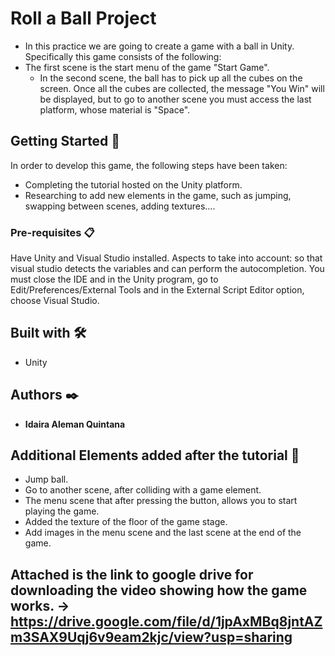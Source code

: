 # Roll a Ball Project

- In this practice we are going to create a game with a ball in Unity. Specifically this game consists of the following:
- The first scene is the start menu of the game "Start Game".
  - In the second scene, the ball has to pick up all the cubes on the screen. Once all the cubes are collected, the message "You Win" will be displayed, but to go to another scene you must access the last platform, whose material is "Space".

## Getting Started 🚀

In order to develop this game, the following steps have been taken:
  - Completing the tutorial hosted on the Unity platform.
  - Researching to add new elements in the game, such as jumping, swapping between scenes, adding textures....


### Pre-requisites 📋

Have Unity and Visual Studio installed.
Aspects to take into account: so that visual studio detects the variables and can perform the autocompletion. You must close the IDE and in the Unity program, go to Edit/Preferences/External Tools and in the External Script Editor option, choose Visual Studio.

## Built with 🛠️

* Unity 

## Authors ✒️

* **Idaira Aleman Quintana**

## Additional Elements added after the tutorial 🎁

* Jump ball.
* Go to another scene, after colliding with a game element.
* The menu scene that after pressing the button, allows you to start playing the game.
* Added the texture of the floor of the game stage.
* Add images in the menu scene and the last scene at the end of the game.

## Attached is the link to google drive for downloading the video showing how the game works. -> https://drive.google.com/file/d/1jpAxMBq8jntAZm3SAX9Uqj6v9eam2kjc/view?usp=sharing
